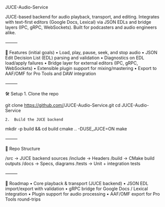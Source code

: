 JUCE-Audio-Service

JUCE-based backend for audio playback, transport, and editing.
Integrates with text-first editors (Google Docs, Lexical) via JSON EDLs and bridge layers (IPC, gRPC, WebSockets). Built for podcasters and audio engineers alike.

⸻

🚀 Features (initial goals)
	•	Load, play, pause, seek, and stop audio
	•	JSON Edit Decision List (EDL) parsing and validation
	•	Diagnostics on EDL load/apply failures
	•	Bridge layer for external editors (IPC, gRPC, WebSockets)
	•	Extensible plugin support for mixing/mastering
	•	Export to AAF/OMF for Pro Tools and DAW integration

⸻

🛠️ Setup
	1.	Clone the repo

git clone https://github.com/<your-org>/JUCE-Audio-Service.git
cd JUCE-Audio-Service


	2.	Build the JUCE backend

mkdir -p build && cd build
cmake .. -DUSE_JUCE=ON
make



⸻

📂 Repo Structure

/src         → JUCE backend sources
/include     → Headers
/build       → CMake build outputs
/docs        → Specs, diagrams
/tests       → Unit + integration tests


⸻

📌 Roadmap
	•	Core playback & transport (JUCE backend)
	•	JSON EDL import/export with validation
	•	gRPC bridge for Google Docs / Lexical integration
	•	Plugin support for audio processing
	•	AAF/OMF export for Pro Tools round-trips
